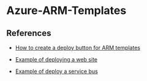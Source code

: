 # Azure-ARM-Templates

## References
- [How to create a deploy button for ARM templates](https://docs.microsoft.com/en-us/azure/azure-resource-manager/templates/deploy-to-azure-button)


- [Example of deploying a web site](https://github.com/Azure-Samples/azure-event-grid-viewer)
- [Example of deploy a service bus](https://github.com/Azure/azure-sdk-for-net/tree/main/sdk/servicebus/Microsoft.Azure.ServiceBus#running-tests)
